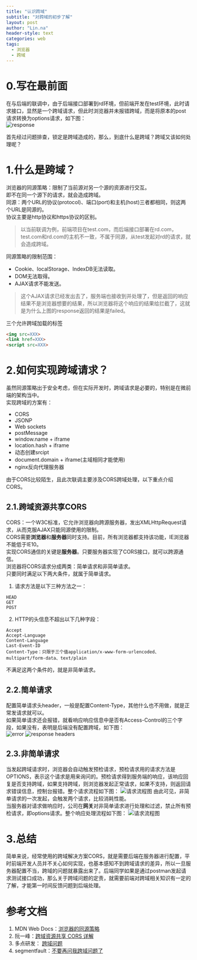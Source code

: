 ```yaml
---
title: "认识跨域"
subtitle: "对跨域的初步了解"
layout: post
author: "Lin.na"
header-style: text
categories: web
tags:
  - 浏览器
  - 跨域
---
```


# 0.写在最前面

在与后端的联调中，由于后端接口部署到rd环境，但前端开发在test环境，此时请求接口，显然是一个跨域请求，但此时浏览器并未报错跨域，而是将原本的post请求转换为options请求，如下图：  
![response](/img/cross-domain/1.png)

首先经过问题排查，锁定是跨域造成的，那么，到底什么是跨域？跨域又该如何处理呢？

# 1.什么是跨域？
浏览器的同源策略：限制了当前源对另一个源的资源进行交互。  
即不在同一个源下的请求，就会造成跨域。  
同源：两个URL的协议(protocol)、端口(port)和主机(host)三者都相同，则这两个URL是同源的。  
协议主要是http协议和https协议的区别。

> 以当前联调为例，前端项目在test.com，而后端接口部署在rd.com，test.com和rd.com的主机不一致，不属于同源，从test发起对rd的请求，就会造成跨域。

同源策略的限制范围：
* Cookie、localStorage、IndexDB⽆法读取。
* DOM⽆法取得。
* AJAX请求不能发送。

> 这个AJAX请求已经发出去了，服务端也接收到并处理了，但是返回的响应结果不是浏览器想要的结果，所以浏览器将这个响应的结果给拦截了，这就是为什么上图的response返回的结果是failed。

三个允许跨域加载的标签  
``` html
<img src=XXX>
<link href=XXX>
<script src=XXX>
```
# 2.如何实现跨域请求？
虽然同源策略出于安全考虑，但在实际开发时，跨域请求是必要的，特别是在微前端的架构当中。  
实现跨域的方案有：
  - CORS
  - JSONP
  - Web sockets
  - postMessage
  - window.name + iframe
  - location.hash + iframe
  - 动态创建srcipt
  - document.domain + iframe(主域相同才能使用)
  - nginx反向代理服务器

由于CORS比较陌生，且此次联调主要涉及CORS跨域处理，以下重点介绍CORS。
## 2.1.跨域资源共享CORS
CORS：一个W3C标准，它允许浏览器向跨源服务器，发出XMLHttpRequest请求，从而克服AJAX只能同源使用的限制。  
CORS需要**浏览器**和**服务器**同时支持。目前，所有浏览器都支持该功能，IE浏览器不能低于IE10。  
实现CORS通信的关键是**服务器**。只要服务器实现了CORS接口，就可以跨源通信。  
浏览器将CORS请求分成两类：简单请求和非简单请求。  
只要同时满足以下两大条件，就属于简单请求。  
1. 请求方法是以下三种方法之一：
```
HEAD
GET
POST
```
2. HTTP的头信息不超出以下几种字段：
```
Accept
Accept-Language
Content-Language
Last-Event-ID
Content-Type：只限于三个值application/x-www-form-urlencoded、multipart/form-data、text/plain
```
不满足这两个条件的，就是非简单请求。  
## 2.2.简单请求
配置简单请求头header，一般是配置Content-Type，其他什么也不用做，就是正常发请求就可以。  
如果简单请求还会报错，就看响应响应信息中是否有Access-Control的三个字段，如果没有，表明是后端没有配置跨域，如下图：  
![error](/img/cross-domain/2.png)
![response headers](/img/cross-domain/3.png)
## 2.3.非简单请求
当发起跨域请求时，浏览器会自动触发预检请求，预检请求用的请求方法是OPTIONS，表示这个请求是用来询问的。预检请求得到服务端的响应，该响应回复是否支持跨域，如果支持跨域，则浏览器发起正常请求，如果不支持，则返回请求错误信息，控制台报错。整个请求流程如下图：
![请求流程图](/img/cross-domain/4.png)
由此可见，非简单请求的一次发起，会触发两个请求，比较消耗性能。  
当服务器对请求做响应时，公司在**网关**对非简单请求进行处理和过滤，禁止所有预检请求，即options请求。整个响应处理流程如下图：
![请求流程图](/img/cross-domain/5.png)
# 3.总结
简单来说，经常使用的跨域解决方案CORS，就是需要后端在服务器进行配置，平时前端开发人员并不关心如何实现，也基本感知不到跨域请求的差异，所以一旦服务器配置不当，跨域的问题就暴露出来了。后端同学如果是通过postman发起请求测试接口成功，那么关于跨域问题的定责，就需要前端对跨域相关知识有一定的了解，才能第一时间反馈问题到后端处理。
# 参考文档
1. MDN Web Docs：[浏览器的同源策略](https://developer.mozilla.org/zh-CN/docs/Web/Security/Same-origin_policy) 
2. 阮一峰：[跨域资源共享 CORS 详解](http://www.ruanyifeng.com/blog/2016/04/cors.html)
3. 多点研发： [跨域问题](https://duodian.feishu.cn/docs/doccnlThh5RdHPgaYfk6k4s3C4g?new_source=message#EFmIqb)
4. segmentfault：[不要再问我跨域问题了](https://segmentfault.com/a/1190000015597029)
